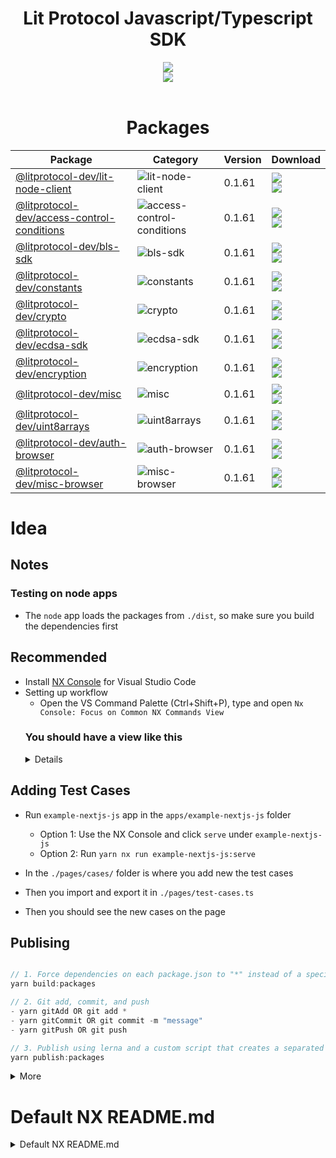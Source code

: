 <div align="center">
<h1> Lit Protocol Javascript/Typescript SDK</h1>
<img src="https://i.ibb.co/p2xfzK1/Screenshot-2022-11-15-at-09-56-57.png">
<br/>
<img src="https://img.shields.io/twitter/follow/litprotocol?label=Follow&style=social"/>
<br /><br />


# Packages
<!-- package:start -->

Package | Category | Version | Download
--- | --- | --- | ---
| [@litprotocol-dev/lit-node-client](packages/lit-node-client) | ![lit-node-client](https://img.shields.io/badge/-bundled-17224B "lit-node-client") | 0.1.61 | <a href="https://www.npmjs.com/package/@litprotocol-dev/lit-node-client"><img src="https://img.shields.io/npm/dw/@litprotocol-dev/lit-node-client?label=NPM"/></a><br/>[![](https://data.jsdelivr.com/v1/package/npm/@litprotocol-dev/lit-node-client-vanilla/badge)](https://www.jsdelivr.com/package/npm/@litprotocol-dev/lit-node-client-vanilla)
| [@litprotocol-dev/access-control-conditions](packages/access-control-conditions) | ![access-control-conditions](https://img.shields.io/badge/-universal-8A6496 "access-control-conditions") | 0.1.61 | <a href="https://www.npmjs.com/package/@litprotocol-dev/access-control-conditions"><img src="https://img.shields.io/npm/dw/@litprotocol-dev/access-control-conditions?label=NPM"/></a><br/>[![](https://data.jsdelivr.com/v1/package/npm/@litprotocol-dev/access-control-conditions-vanilla/badge)](https://www.jsdelivr.com/package/npm/@litprotocol-dev/access-control-conditions-vanilla)
| [@litprotocol-dev/bls-sdk](packages/bls-sdk) | ![bls-sdk](https://img.shields.io/badge/-universal-8A6496 "bls-sdk") | 0.1.61 | <a href="https://www.npmjs.com/package/@litprotocol-dev/bls-sdk"><img src="https://img.shields.io/npm/dw/@litprotocol-dev/bls-sdk?label=NPM"/></a><br/>[![](https://data.jsdelivr.com/v1/package/npm/@litprotocol-dev/bls-sdk-vanilla/badge)](https://www.jsdelivr.com/package/npm/@litprotocol-dev/bls-sdk-vanilla)
| [@litprotocol-dev/constants](packages/constants) | ![constants](https://img.shields.io/badge/-universal-8A6496 "constants") | 0.1.61 | <a href="https://www.npmjs.com/package/@litprotocol-dev/constants"><img src="https://img.shields.io/npm/dw/@litprotocol-dev/constants?label=NPM"/></a><br/>[![](https://data.jsdelivr.com/v1/package/npm/@litprotocol-dev/constants-vanilla/badge)](https://www.jsdelivr.com/package/npm/@litprotocol-dev/constants-vanilla)
| [@litprotocol-dev/crypto](packages/crypto) | ![crypto](https://img.shields.io/badge/-universal-8A6496 "crypto") | 0.1.61 | <a href="https://www.npmjs.com/package/@litprotocol-dev/crypto"><img src="https://img.shields.io/npm/dw/@litprotocol-dev/crypto?label=NPM"/></a><br/>[![](https://data.jsdelivr.com/v1/package/npm/@litprotocol-dev/crypto-vanilla/badge)](https://www.jsdelivr.com/package/npm/@litprotocol-dev/crypto-vanilla)
| [@litprotocol-dev/ecdsa-sdk](packages/ecdsa-sdk) | ![ecdsa-sdk](https://img.shields.io/badge/-universal-8A6496 "ecdsa-sdk") | 0.1.61 | <a href="https://www.npmjs.com/package/@litprotocol-dev/ecdsa-sdk"><img src="https://img.shields.io/npm/dw/@litprotocol-dev/ecdsa-sdk?label=NPM"/></a><br/>[![](https://data.jsdelivr.com/v1/package/npm/@litprotocol-dev/ecdsa-sdk-vanilla/badge)](https://www.jsdelivr.com/package/npm/@litprotocol-dev/ecdsa-sdk-vanilla)
| [@litprotocol-dev/encryption](packages/encryption) | ![encryption](https://img.shields.io/badge/-universal-8A6496 "encryption") | 0.1.61 | <a href="https://www.npmjs.com/package/@litprotocol-dev/encryption"><img src="https://img.shields.io/npm/dw/@litprotocol-dev/encryption?label=NPM"/></a><br/>[![](https://data.jsdelivr.com/v1/package/npm/@litprotocol-dev/encryption-vanilla/badge)](https://www.jsdelivr.com/package/npm/@litprotocol-dev/encryption-vanilla)
| [@litprotocol-dev/misc](packages/misc) | ![misc](https://img.shields.io/badge/-universal-8A6496 "misc") | 0.1.61 | <a href="https://www.npmjs.com/package/@litprotocol-dev/misc"><img src="https://img.shields.io/npm/dw/@litprotocol-dev/misc?label=NPM"/></a><br/>[![](https://data.jsdelivr.com/v1/package/npm/@litprotocol-dev/misc-vanilla/badge)](https://www.jsdelivr.com/package/npm/@litprotocol-dev/misc-vanilla)
| [@litprotocol-dev/uint8arrays](packages/uint8arrays) | ![uint8arrays](https://img.shields.io/badge/-universal-8A6496 "uint8arrays") | 0.1.61 | <a href="https://www.npmjs.com/package/@litprotocol-dev/uint8arrays"><img src="https://img.shields.io/npm/dw/@litprotocol-dev/uint8arrays?label=NPM"/></a><br/>[![](https://data.jsdelivr.com/v1/package/npm/@litprotocol-dev/uint8arrays-vanilla/badge)](https://www.jsdelivr.com/package/npm/@litprotocol-dev/uint8arrays-vanilla)
| [@litprotocol-dev/auth-browser](packages/auth-browser) | ![auth-browser](https://img.shields.io/badge/-browser-E98869 "auth-browser") | 0.1.61 | <a href="https://www.npmjs.com/package/@litprotocol-dev/auth-browser"><img src="https://img.shields.io/npm/dw/@litprotocol-dev/auth-browser?label=NPM"/></a><br/>[![](https://data.jsdelivr.com/v1/package/npm/@litprotocol-dev/auth-browser-vanilla/badge)](https://www.jsdelivr.com/package/npm/@litprotocol-dev/auth-browser-vanilla)
| [@litprotocol-dev/misc-browser](packages/misc-browser) | ![misc-browser](https://img.shields.io/badge/-browser-E98869 "misc-browser") | 0.1.61 | <a href="https://www.npmjs.com/package/@litprotocol-dev/misc-browser"><img src="https://img.shields.io/npm/dw/@litprotocol-dev/misc-browser?label=NPM"/></a><br/>[![](https://data.jsdelivr.com/v1/package/npm/@litprotocol-dev/misc-browser-vanilla/badge)](https://www.jsdelivr.com/package/npm/@litprotocol-dev/misc-browser-vanilla)

<!-- package:end -->
</div>

# Idea

## Notes

### Testing on node apps

- The `node` app loads the packages from `./dist`, so make sure you build the dependencies first

## Recommended

- Install [NX Console](https://marketplace.visualstudio.com/items?itemName=nrwl.angular-console) for Visual Studio Code
- Setting up workflow
  - Open the VS Command Palette (Ctrl+Shift+P), type and open `Nx Console: Focus on Common NX Commands View`
  <summary><h3>You should have a view like this</h3></summary>
  <details>
  ![](https://i.ibb.co/HtpRN6b/image.png)
  </details>

## Adding Test Cases

- Run `example-nextjs-js` app in the `apps/example-nextjs-js` folder

  - Option 1: Use the NX Console and click `serve` under `example-nextjs-js`
  - Option 2: Run `yarn nx run example-nextjs-js:serve`

- In the `./pages/cases/` folder is where you add new the test cases
- Then you import and export it in `./pages/test-cases.ts`
- Then you should see the new cases on the page

## Publising

```js

// 1. Force dependencies on each package.json to "*" instead of a specific version, then build the packages
yarn build:packages

// 2. Git add, commit, and push
- yarn gitAdd OR git add *
- yarn gitCommit OR git commit -m "message"
- yarn gitPush OR git push

// 3. Publish using lerna and a custom script that creates a separated vanilla version of the SDK (Make sure you run `yarn npm login`)
yarn publish:packages

```

<details>
  <summary>More</summary>
  
  Packages inside the `packages` folder will be published automatically providing each `package.json` in each package has provide a `publichConfig` path, eg:

```json
{
  "name": "...",
  ...
  "publishConfig": {
    "access": "public",
    "directory": "../../dist/packages/core-browser"
  },
  ...
}
```

</details>

# Default NX README.md

<details>
<summary>Default NX README.md</summary>

Download [Nx](https://nx.dev) and open this project

This project was generated using [Nx](https://nx.dev).

<p style="text-align: center;"><img src="https://raw.githubusercontent.com/nrwl/nx/master/images/nx-logo.png" width="450"></p>

🔎 **Smart, Fast and Extensible Build System**

## Adding capabilities to your workspace

Nx supports many plugins which add capabilities for developing different types of applications and different tools.

These capabilities include generating applications, libraries, etc as well as the devtools to test, and build projects as well.

Below are our core plugins:

- [React](https://reactjs.org)
  - `npm install --save-dev @nrwl/react`
- Web (no framework frontends)
  - `npm install --save-dev @nrwl/web`
- [Angular](https://angular.io)
  - `npm install --save-dev @nrwl/angular`
- [Nest](https://nestjs.com)
  - `npm install --save-dev @nrwl/nest`
- [Express](https://expressjs.com)
  - `npm install --save-dev @nrwl/express`
- [Node](https://nodejs.org)
  - `npm install --save-dev @nrwl/node`

There are also many [community plugins](https://nx.dev/community) you could add.

## Generate an application

Run `nx g @nrwl/react:app my-app` to generate an application.

> You can use any of the plugins above to generate applications as well.

When using Nx, you can create multiple applications and libraries in the same workspace.

## Generate a library

Run `nx g @nrwl/react:lib my-lib` to generate a library.

> You can also use any of the plugins above to generate libraries as well.

Libraries are shareable across libraries and applications. They can be imported from `@litprotocol-dev/mylib`.

## Development server

Run `nx serve my-app` for a dev server. Navigate to http://localhost:4200/. The app will automatically reload if you change any of the source files.

## Code scaffolding

Run `nx g @nrwl/react:component my-component --project=my-app` to generate a new component.

## Build

Run `nx build my-app` to build the project. The build artifacts will be stored in the `dist/` directory. Use the `--prod` flag for a production build.

## Running unit tests

Run `nx test my-app` to execute the unit tests via [Jest](https://jestjs.io).

Run `nx affected:test` to execute the unit tests affected by a change.

## Running end-to-end tests

Run `nx e2e my-app` to execute the end-to-end tests via [Cypress](https://www.cypress.io).

Run `nx affected:e2e` to execute the end-to-end tests affected by a change.

## Understand your workspace

Run `nx graph` to see a diagram of the dependencies of your projects.

## Further help

Visit the [Nx Documentation](https://nx.dev) to learn more.

## ☁ Nx Cloud

### Distributed Computation Caching & Distributed Task Execution

<p style="text-align: center;"><img src="https://raw.githubusercontent.com/nrwl/nx/master/images/nx-cloud-card.png"></p>

Nx Cloud pairs with Nx in order to enable you to build and test code more rapidly, by up to 10 times. Even teams that are new to Nx can connect to Nx Cloud and start saving time instantly.

Teams using Nx gain the advantage of building full-stack applications with their preferred framework alongside Nx’s advanced code generation and project dependency graph, plus a unified experience for both frontend and backend developers.

Visit [Nx Cloud](https://nx.app/) to learn more.

</details>
